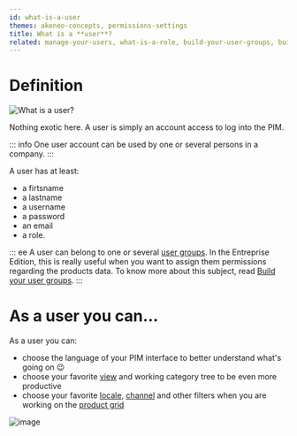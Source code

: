 ```yaml
---
id: what-is-a-user
themes: akeneo-concepts, permissions-settings
title: What is a **user**?
related: manage-your-users, what-is-a-role, build-your-user-groups, build-your-user-roles
---
```


# Definition

![What is a user?](/img/What-is-a-user.svg)

Nothing exotic here. A user is simply an account access to log into the PIM.

::: info
One user account can be used by one or several persons in a company.
:::

A user has at least:
 - a firtsname
 - a lastname
 - a username
 - a password
 - an email
 - a role.

::: ee
A user can belong to one or several [user groups](/articles/what-is-a-user-group.html). In the Entreprise Edition, this is really useful when you want to assign them permissions regarding the products data. To know more about this subject, read [Build your user groups](/articles/build-your-user-groups.html).
:::

# As a user you can...

As a user you can:
 - choose the language of your PIM interface to better understand what's going on :wink:
 - choose your favorite [view](/articles/manage-your-views.html) and working category tree to be even more productive
 - choose your favorite [locale](/articles/what-is-a-locale.html), [channel](/articles/what-is-a-channel.html) and other filters when you are working on the [product grid](/articles/products-grid.html)

![image](/img/System_users_Profil.png)
